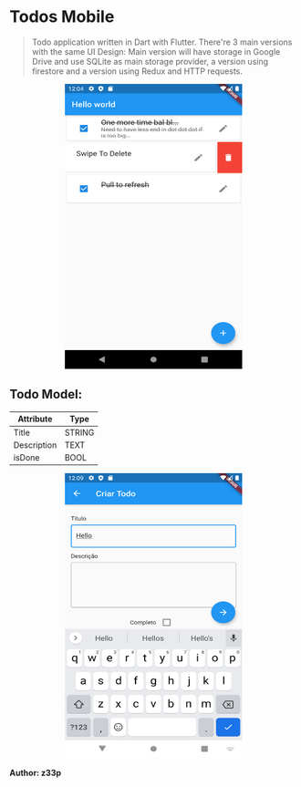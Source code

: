 # Todos Mobile

> Todo application written in Dart with Flutter. There're 3 main versions with the same UI Design: Main version will have storage in Google Drive and use SQLite as main storage provider, a version using firestore and a version using Redux and HTTP requests.

<p align="center">
  <img alt="MainScreen.png" src="https://github.com/z33p/todos_mobile/blob/master/.layouts/MainScreen.png" width="311" height="500">
</p>

## Todo Model:
| Attribute    |  Type  |  
|--------------|--------|
|    Title     | STRING |
|  Description |  TEXT  |
|    isDone    |  BOOL  |


<p align="center">
  <img alt="TodoFormScreem.png" src="https://github.com/z33p/todos_mobile/blob/master/.layouts/TodoFormScreem.png" width="311" height="500">
</p>

**Author: z33p**
